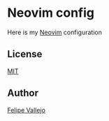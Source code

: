 # Neovim config
Here is my [Neovim](https://neovim.io/) configuration
## License
[MIT](LICENSE)
## Author
[Felipe Vallejo](https://www.linkedin.com/in/felipe-vallejo-200188/)
